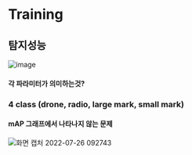 # Training
## 탐지성능
![image](https://user-images.githubusercontent.com/88171531/180895240-7db01320-a2d9-4c7b-ab55-258c2dcff48c.png)
#### 각 파라미터가 의미하는것?
### 4 class (drone, radio, large mark, small mark)
#### mAP 그래프에서 나타나지 않는 문제
![화면 캡처 2022-07-26 092743](https://user-images.githubusercontent.com/88171531/180897112-2802eaba-5cbe-48b1-9611-ca9e753beab6.png)
